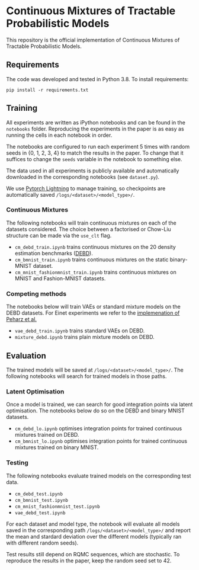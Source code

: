 # Continuous Mixtures of Tractable Probabilistic Models

This repository is the official implementation of Continuous Mixtures of Tractable Probabilistic Models. 

## Requirements

The code was developed and tested in Python 3.8. To install requirements:

```setup
pip install -r requirements.txt
```

## Training

All experiments are written as iPython notebooks and can be found in the `notebooks` folder.
Reproducing the experiments in the paper is as easy as running the cells in each notebook in order.

The notebooks are configured to run each experiment 5 times with random seeds in {0, 1, 2, 3, 4} to match the results in the paper. To change that it suffices to change the `seeds` variable in the notebook to something else.

The data used in all experiments is publicly available and automatically downloaded in the corresponding notebooks (see `dataset.py`).

We use [Pytorch Lightning](https://www.pytorchlightning.ai/) to manage training, so checkpoints are automatically saved `/logs/<dataset>/<model_type>/`.

### Continuous Mixtures
The following notebooks will train continuous mixtures on each of the datasets considered. 
The choice between a factorised or Chow-Liu structure can be made via the `use_clt` flag.
- `cm_debd_train.ipynb` trains continuous mixtures on the 20 density estimation benchmarks ([DEBD](https://github.com/arranger1044/DEBD)).
- `cm_bmnist_train.ipynb` trains continuous mixtures on the static binary-MNIST dataset.
- `cm_mnist_fashionmnist_train.ipynb` trains continuous mixtures on MNIST and Fashion-MNIST datasets.

### Competing methods
The notebooks below will train VAEs or standard mixture models on the DEBD datasets. For Einet experiments we refer to the [implemenation of Peharz et al.](https://github.com/cambridge-mlg/EinsumNetworks)
- `vae_debd_train.ipynb` trains standard VAEs on DEBD.
- `mixture_debd.ipynb` trains plain mixture models on DEBD.


## Evaluation
The trained models will be saved at `/logs/<dataset>/<model_type>/`. The following notebooks will search for trained models in those paths.

### Latent Optimisation
Once a model is trained, we can search for good integration points via latent optimisation. The notebooks below do so on the DEBD and binary MNIST datasets.
- `cm_debd_lo.ipynb` optimises integration points for trained continuous mixtures trained on DEBD.
- `cm_bmnist_lo.ipynb` optimises integration points for trained continuous mixtures trained on binary MNIST.

### Testing
The following notebooks evaluate trained models on the corresponding test data.
- `cm_debd_test.ipynb`
- `cm_bmnist_test.ipynb`
- `cm_mnist_fashionmnist_test.ipynb`
- `vae_debd_test.ipynb`

For each dataset and model type, the notebook will evaluate all models saved in the corresponding path `/logs/<dataset>/<model_type>/` and report the mean and stardard deviation over the different models (typically ran with different random seeds).

Test results still depend on RQMC sequences, which are stochastic. To reproduce the results in the paper, keep the random seed set to 42.
